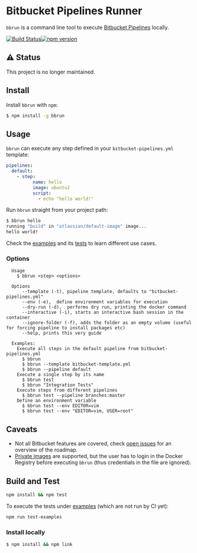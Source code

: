 # Bitbucket Pipelines Runner

`bbrun` is a command line tool to execute [Bitbucket Pipelines](https://confluence.atlassian.com/bitbucket/configure-bitbucket-pipelines-yml-792298910.html) locally.

[![Build Status](https://github.com/mserranom/bbrun/workflows/Node%20CI/badge.svg)](https://github.com/mserranom/bbrun/actions?query=workflow%3A%22Node+CI%22)[![npm version](https://badge.fury.io/js/bbrun.svg)](https://badge.fury.io/js/bbrun)

## ⚠️ Status 

This project is no longer maintained.

## Install

Install `bbrun` with `npm`:

```bash
$ npm install -g bbrun
```

## Usage

`bbrun` can execute any step defined in your `bitbucket-pipelines.yml` template:

```yaml
pipelines:
  default:
    - step:
          name: hello
          image: ubuntu2
          script:
            - echo "hello world!"
```

Run `bbrun` straight from your project path:

```bash
$ bbrun hello
running "build" in "atlassian/default-image" image...
hello world!
```

Check the [examples](https://github.com/mserranom/bbrun/tree/master/examples) and its [tests](https://github.com/mserranom/bbrun/blob/master/examples/examples.test.js) to learn different use cases.

### Options

```
  Usage
    $ bbrun <step> <options>

  Options
      --template (-t), pipeline template, defaults to "bitbucket-pipelines.yml"
      --env (-e),  define environment variables for execution
      --dry-run (-d),  performs dry run, printing the docker command
      --interactive (-i), starts an interactive bash session in the container
      --ignore-folder (-f), adds the folder as an empty volume (useful for forcing pipeline to install packages etc)
      --help, prints this very guide

  Examples:
    Execute all steps in the default pipeline from bitbucket-pipelines.yml
      $ bbrun
      $ bbrun --template bitbucket-template.yml
      $ bbrun --pipeline default
    Execute a single step by its name
      $ bbrun test
      $ bbrun "Integration Tests"
    Execute steps from different pipelines
      $ bbrun test --pipeline branches:master
    Define an environment variable
      $ bbrun test --env EDITOR=vim
      $ bbrun test --env "EDITOR=vim, USER=root"
```

## Caveats

- Not all Bitbucket features are covered, check [open issues](https://github.com/mserranom/bbrun/issues) for an overview of the roadmap.
- [Private images](https://confluence.atlassian.com/bitbucket/use-docker-images-as-build-environments-792298897.html) are supported, but the user has to login in the Docker Registry before executing `bbrun` (thus credentials in the file are ignored).

## Build and Test

```bash
npm install && npm test
```

To execute the tests under [examples](https://github.com/mserranom/bbrun/tree/master/examples) (which are not run by CI yet):

```bash
npm run test-examples
```

### Install locally

```bash
$ npm install && npm link
```
